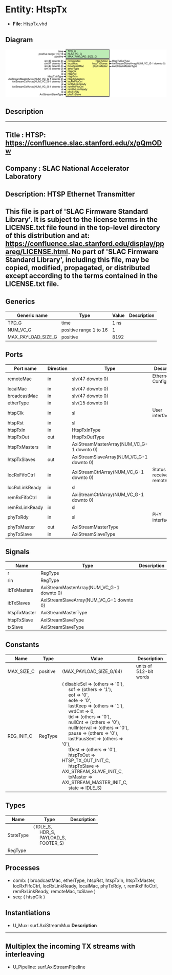 # Entity: HtspTx

- **File**: HtspTx.vhd
## Diagram

![Diagram](HtspTx.svg "Diagram")
## Description

-----------------------------------------------------------------------------
 Title      : HTSP: https://confluence.slac.stanford.edu/x/pQmODw
-----------------------------------------------------------------------------
 Company    : SLAC National Accelerator Laboratory
-----------------------------------------------------------------------------
 Description: HTSP Ethernet Transmitter
-----------------------------------------------------------------------------
 This file is part of 'SLAC Firmware Standard Library'.
 It is subject to the license terms in the LICENSE.txt file found in the
 top-level directory of this distribution and at:
    https://confluence.slac.stanford.edu/display/ppareg/LICENSE.html.
 No part of 'SLAC Firmware Standard Library', including this file,
 may be copied, modified, propagated, or distributed except according to
 the terms contained in the LICENSE.txt file.
-----------------------------------------------------------------------------
## Generics

| Generic name       | Type                   | Value | Description |
| ------------------ | ---------------------- | ----- | ----------- |
| TPD_G              | time                   | 1 ns  |             |
| NUM_VC_G           | positive range 1 to 16 | 1     |             |
| MAX_PAYLOAD_SIZE_G | positive               | 8192  |             |
## Ports

| Port name      | Direction | Type                                      | Description                        |
| -------------- | --------- | ----------------------------------------- | ---------------------------------- |
| remoteMac      | in        | slv(47 downto 0)                          | Ethernet Configuration             |
| localMac       | in        | slv(47 downto 0)                          |                                    |
| broadcastMac   | in        | slv(47 downto 0)                          |                                    |
| etherType      | in        | slv(15 downto 0)                          |                                    |
| htspClk        | in        | sl                                        | User interface                     |
| htspRst        | in        | sl                                        |                                    |
| htspTxIn       | in        | HtspTxInType                              |                                    |
| htspTxOut      | out       | HtspTxOutType                             |                                    |
| htspTxMasters  | in        | AxiStreamMasterArray(NUM_VC_G-1 downto 0) |                                    |
| htspTxSlaves   | out       | AxiStreamSlaveArray(NUM_VC_G-1 downto 0)  |                                    |
| locRxFifoCtrl  | in        | AxiStreamCtrlArray(NUM_VC_G-1 downto 0)   | Status of receive and remote FIFOs |
| locRxLinkReady | in        | sl                                        |                                    |
| remRxFifoCtrl  | in        | AxiStreamCtrlArray(NUM_VC_G-1 downto 0)   |                                    |
| remRxLinkReady | in        | sl                                        |                                    |
| phyTxRdy       | in        | sl                                        | PHY interface                      |
| phyTxMaster    | out       | AxiStreamMasterType                       |                                    |
| phyTxSlave     | in        | AxiStreamSlaveType                        |                                    |
## Signals

| Name         | Type                                      | Description |
| ------------ | ----------------------------------------- | ----------- |
| r            | RegType                                   |             |
| rin          | RegType                                   |             |
| ibTxMasters  | AxiStreamMasterArray(NUM_VC_G-1 downto 0) |             |
| ibTxSlaves   | AxiStreamSlaveArray(NUM_VC_G-1 downto 0)  |             |
| htspTxMaster | AxiStreamMasterType                       |             |
| htspTxSlave  | AxiStreamSlaveType                        |             |
| txSlave      | AxiStreamSlaveType                        |             |
## Constants

| Name       | Type     | Value                                                                                                                                                                                                                                                                                                                                                                                                                                                                                                                                                                                                                                                                                                                                                                                                                                                                                                                                                                                                                                                                                                                                                                               | Description             |
| ---------- | -------- | ----------------------------------------------------------------------------------------------------------------------------------------------------------------------------------------------------------------------------------------------------------------------------------------------------------------------------------------------------------------------------------------------------------------------------------------------------------------------------------------------------------------------------------------------------------------------------------------------------------------------------------------------------------------------------------------------------------------------------------------------------------------------------------------------------------------------------------------------------------------------------------------------------------------------------------------------------------------------------------------------------------------------------------------------------------------------------------------------------------------------------------------------------------------------------------- | ----------------------- |
| MAX_SIZE_C | positive |  (MAX_PAYLOAD_SIZE_G/64)                                                                                                                                                                                                                                                                                                                                                                                                                                                                                                                                                                                                                                                                                                                                                                                                                                                                                                                                                                                                                                                                                                                                                            |  units of 512-bit words |
| REG_INIT_C | RegType  |  (       disableSel   => (others => '0'),<br><span style="padding-left:20px">       sof          => (others => '1'),<br><span style="padding-left:20px">       eof          => '0',<br><span style="padding-left:20px">       eofe         => '0',<br><span style="padding-left:20px">       lastKeep     => (others => '1'),<br><span style="padding-left:20px">       wrdCnt       => 0,<br><span style="padding-left:20px">       tid          => (others => '0'),<br><span style="padding-left:20px">       nullCnt      => (others => '0'),<br><span style="padding-left:20px">       nullInterval => (others => '0'),<br><span style="padding-left:20px">       pause        => (others => '0'),<br><span style="padding-left:20px">       lastPausSent => (others => '0'),<br><span style="padding-left:20px">       tDest        => (others => '0'),<br><span style="padding-left:20px">       htspTxOut    => HTSP_TX_OUT_INIT_C,<br><span style="padding-left:20px">       htspTxSlave  => AXI_STREAM_SLAVE_INIT_C,<br><span style="padding-left:20px">       txMaster     => AXI_STREAM_MASTER_INIT_C,<br><span style="padding-left:20px">       state        => IDLE_S) |                         |
## Types

| Name      | Type                                                                                                                                               | Description |
| --------- | -------------------------------------------------------------------------------------------------------------------------------------------------- | ----------- |
| StateType | ( IDLE_S,<br><span style="padding-left:20px"> HDR_S,<br><span style="padding-left:20px"> PAYLOAD_S,<br><span style="padding-left:20px"> FOOTER_S)  |             |
| RegType   |                                                                                                                                                    |             |
## Processes
- comb: ( broadcastMac, etherType, htspRst, htspTxIn, htspTxMaster,
                   locRxFifoCtrl, locRxLinkReady, localMac, phyTxRdy, r,
                   remRxFifoCtrl, remRxLinkReady, remoteMac, txSlave )
- seq: ( htspClk )
## Instantiations

- U_Mux: surf.AxiStreamMux
**Description**
----------------------------------------------------
 Multiplex the incoming TX streams with interleaving
----------------------------------------------------

- U_Pipeline: surf.AxiStreamPipeline
